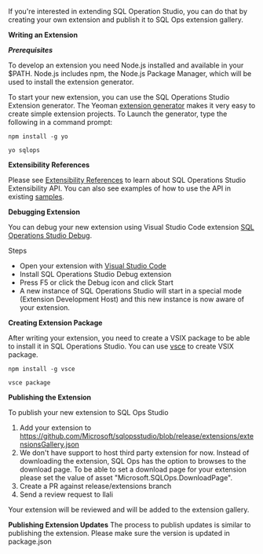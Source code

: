 If you're interested in extending SQL Operation Studio, you can do that by creating your own extension and publish it to SQL Ops extension gallery.

**Writing an Extension**

***Prerequisites***

To develop an extension you need Node.js installed and available in your $PATH. Node.js includes npm, the Node.js Package Manager, which will be used to install the extension generator.

To start your new extension, you can use the SQL Operations Studio Extension generator. The Yeoman [extension generator](https://www.npmjs.com/package/generator-sqlops) makes it very easy to create simple extension projects. To Launch the generator, type the following in a command prompt:

`npm install -g yo`

`yo sqlops`


**Extensibility References**

Please see [Extensibility References](https://github.com/Microsoft/sqlopsstudio/wiki/Getting-started-with-Extensibility) to learn about SQL Operations Studio Extensibility API. You can also see examples of how to use the API in existing [samples](https://github.com/Microsoft/sqlopsstudio/tree/master/samples).


**Debugging Extension**

You can debug your new extension using Visual Studio Code extension [SQL Operations Studio Debug](https://github.com/kevcunnane/sqlops-debug).

Steps
- Open your extension with [Visual Studio Code](https://code.visualstudio.com/)
- Install SQL Operations Studio Debug extension
- Press F5 or click the Debug icon and click Start
- A new instance of SQL Operations Studio will start in a special mode (Extension Development Host) and this new instance is now aware of your extension.


**Creating Extension Package**

After writing your extension, you need to create a VSIX package to be able to install it in SQL Operations Studio. You can use [vsce](https://github.com/Microsoft/vscode-vsce) to create VSIX package.

`npm install -g vsce`

`vsce package`


**Publishing the Extension**

To publish your new extension to SQL Ops Studio
1. Add your extension to https://github.com/Microsoft/sqlopsstudio/blob/release/extensions/extensionsGallery.json
2. We don't have support to host third party extension for now. Instead of downloading the extension, SQL Ops has the option to browses to the download page. To be able to set a download page for your extension please set the value of asset "Microsoft.SQLOps.DownloadPage". 
3. Create a PR against release/extensions branch
4. Send a review request to llali

Your extension will be reviewed and will be added to the extension gallery.

**Publishing Extension Updates**
The process to publish updates is similar to publishing the extension. Please make sure the version is updated in package.json
